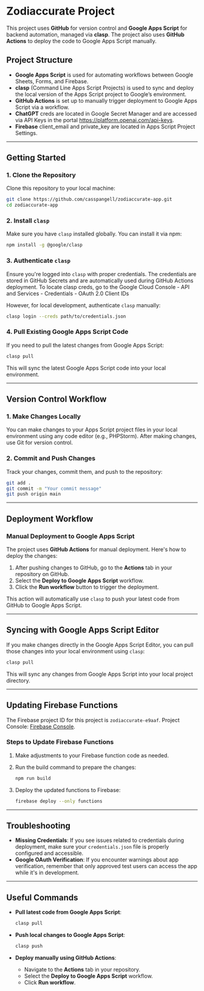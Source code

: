 # Zodiaccurate Project

This project uses **GitHub** for version control and **Google Apps Script** for backend automation, managed via **clasp**. The project also uses **GitHub Actions** to deploy the code to Google Apps Script manually.

## Project Structure

- **Google Apps Script** is used for automating workflows between Google Sheets, Forms, and Firebase.
- **clasp** (Command Line Apps Script Projects) is used to sync and deploy the local version of the Apps Script project to Google’s environment.
- **GitHub Actions** is set up to manually trigger deployment to Google Apps Script via a workflow.
- **ChatGPT** creds are located in Google Secret Manager and are accessed via API Keys in the portal https://platform.openai.com/api-keys.
- **Firebase** client_email and private_key are located in Apps Script Project Settings.

---

## Getting Started

### 1. Clone the Repository

Clone this repository to your local machine:

```bash
git clone https://github.com/casspangell/zodiaccurate-app.git
cd zodiaccurate-app
```

### 2. Install `clasp`

Make sure you have `clasp` installed globally. You can install it via npm:

```bash
npm install -g @google/clasp
```

### 3. Authenticate `clasp`

Ensure you're logged into `clasp` with proper credentials. The credentials are stored in GitHub Secrets and are automatically used during GitHub Actions deployment. To locate clasp creds, go to the Google Cloud Console - API and Services - Credentials - OAuth 2.0 Client IDs

However, for local development, authenticate `clasp` manually:

```bash
clasp login --creds path/to/credentials.json
```

### 4. Pull Existing Google Apps Script Code

If you need to pull the latest changes from Google Apps Script:

```bash
clasp pull
```

This will sync the latest Google Apps Script code into your local environment.

---

## Version Control Workflow

### 1. Make Changes Locally

You can make changes to your Apps Script project files in your local environment using any code editor (e.g., PHPStorm). After making changes, use Git for version control.

### 2. Commit and Push Changes

Track your changes, commit them, and push to the repository:

```bash
git add .
git commit -m "Your commit message"
git push origin main
```

---

## Deployment Workflow

### Manual Deployment to Google Apps Script

The project uses **GitHub Actions** for manual deployment. Here's how to deploy the changes:

1. After pushing changes to GitHub, go to the **Actions** tab in your repository on GitHub.
2. Select the **Deploy to Google Apps Script** workflow.
3. Click the **Run workflow** button to trigger the deployment.

This action will automatically use `clasp` to push your latest code from GitHub to Google Apps Script.

---

## Syncing with Google Apps Script Editor

If you make changes directly in the Google Apps Script Editor, you can pull those changes into your local environment using `clasp`:

```bash
clasp pull
```

This will sync any changes from Google Apps Script into your local project directory.

---

## Updating Firebase Functions

The Firebase project ID for this project is `zodiaccurate-e9aaf`. Project Console: [Firebase Console](https://console.firebase.google.com/project/zodiaccurate-e9aaf/overview).

### Steps to Update Firebase Functions

1. Make adjustments to your Firebase function code as needed.
2. Run the build command to prepare the changes:

   ```bash
   npm run build
   ```

3. Deploy the updated functions to Firebase:

   ```bash
   firebase deploy --only functions
   ```

---

## Troubleshooting

- **Missing Credentials**: If you see issues related to credentials during deployment, make sure your `credentials.json` file is properly configured and accessible.
- **Google OAuth Verification**: If you encounter warnings about app verification, remember that only approved test users can access the app while it's in development.

---

## Useful Commands

- **Pull latest code from Google Apps Script**:

  ```bash
  clasp pull
  ```

- **Push local changes to Google Apps Script**:

  ```bash
  clasp push
  ```

- **Deploy manually using GitHub Actions**:
  - Navigate to the **Actions** tab in your repository.
  - Select the **Deploy to Google Apps Script** workflow.
  - Click **Run workflow**.